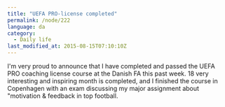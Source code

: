 ```yaml
---
title: "UEFA PRO-license completed"
permalink: /node/222
language: da
category:
  - Daily life
last_modified_at: 2015-08-15T07:10:10Z
---
```


I'm very proud to announce that I have completed and passed the UEFA PRO coaching license course at the Danish FA this past week. 18 very interesting and inspiring month is completed, and I finished the course in Copenhagen with an exam discussing my major assignment about "motivation & feedback in top football.
